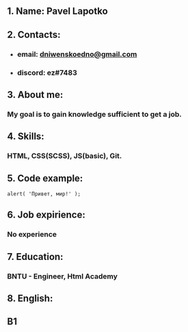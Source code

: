 ## 1. Name: Pavel Lapotko
## 2. Contacts:
- ### email: dniwenskoedno@gmail.com
- ### discord: ez#7483
## 3. About me:
### My goal is to gain knowledge sufficient to get a job.
## 4. Skills:
### HTML, CSS(SCSS), JS(basic), Git.
## 5. Code example:
`
alert( 'Привет, мир!' );
`
## 6. Job expirience:
### No experience
## 7. Education:
### BNTU - Engineer, Html Academy
## 8. English:
## B1
